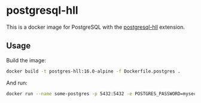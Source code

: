 # postgresql-hll

This is a docker image for PostgreSQL with the [postgresql-hll](https://github.com/citusdata/postgresql-hll) extension.

## Usage

Build the image:

```sh
docker build -t postgres-hll:16.0-alpine -f Dockerfile.postgres .
```

And run:

```sh
docker run --name some-postgres -p 5432:5432 -e POSTGRES_PASSWORD=mysecretpassword -d postgres-hll:16.0-alpine
```
